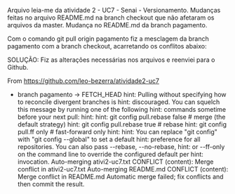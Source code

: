 Arquivo leia-me da atividade 2 -  UC7 - Senai - Versionamento.
Mudanças feitas no arquivo README.md na branch checkout que não afetaram os arquivos da master.
Mudança no README.md da branch pagamento.

Com o comando git pull origin pagamento fiz a mesclagem da branch pagamento com a branch checkout, acarretando os conflitos abaixo: 

SOLUÇÃO: Fiz as alterações necessárias nos arquivos e reenviei para o Github.

From https://github.com/leo-bezerra/atividade2-uc7
 * branch            pagamento  -> FETCH_HEAD
hint: Pulling without specifying how to reconcile divergent branches is
hint: discouraged. You can squelch this message by running one of the following
hint: commands sometime before your next pull:
hint: 
hint:   git config pull.rebase false  # merge (the default strategy)
hint:   git config pull.rebase true   # rebase
hint:   git config pull.ff only       # fast-forward only
hint: 
hint: You can replace "git config" with "git config --global" to set a default
hint: preference for all repositories. You can also pass --rebase, --no-rebase,
hint: or --ff-only on the command line to override the configured default per
hint: invocation.
Auto-merging ativi2-uc7.txt
CONFLICT (content): Merge conflict in ativi2-uc7.txt
Auto-merging README.md
CONFLICT (content): Merge conflict in README.md
Automatic merge failed; fix conflicts and then commit the result.
